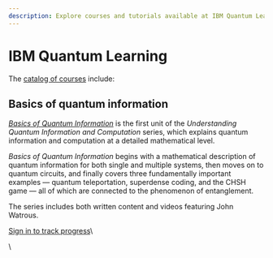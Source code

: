 ```yaml
---
description: Explore courses and tutorials available at IBM Quantum Learning.
---
```


# IBM Quantum Learning

The [catalog of courses](https://learning.quantum.ibm.com/catalog/courses) include:

## Basics of quantum information

[_Basics of Quantum Information_](https://learning.quantum.ibm.com/course/basics-of-quantum-information) is the first unit of the _Understanding Quantum Information and Computation_ series, which explains quantum information and computation at a detailed mathematical level.

_Basics of Quantum Information_ begins with a mathematical description of quantum information for both single and multiple systems, then moves on to quantum circuits, and finally covers three fundamentally important examples — quantum teleportation, superdense coding, and the CHSH game — all of which are connected to the phenomenon of entanglement.

The series includes both written content and videos featuring John Watrous.

[Sign in to track progress](https://quantum.ibm.com/signup?redirectTo=https://learning.quantum.ibm.com/course/basics-of-quantum-information)\


\
